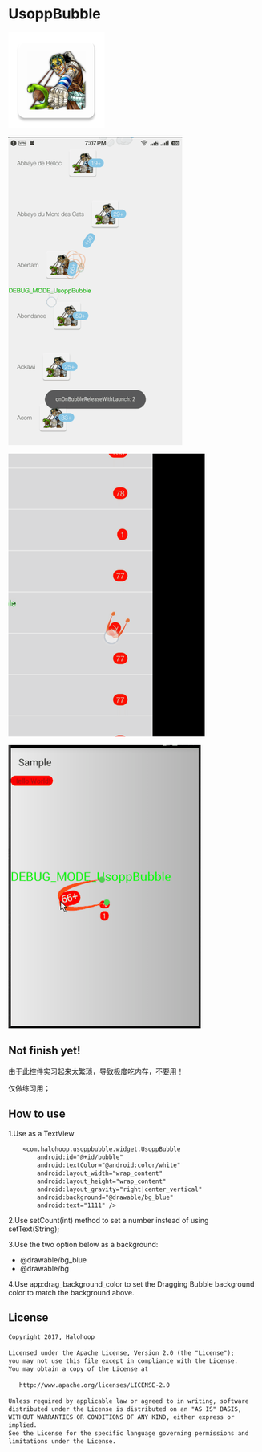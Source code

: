 # UsoppBubble

![Demo pic](./sample/src/main/res/mipmap-xxxhdpi/usopp_round.png)

![Demo pic](./demo3.gif)

![Demo pic](./demo2.gif)

![Demo pic](./demo.gif)

## Not finish yet!

由于此控件实习起来太繁琐，导致极度吃内存，不要用！

仅做练习用；

## How to use

1.Use as a TextView

        <com.halohoop.usoppbubble.widget.UsoppBubble
            android:id="@+id/bubble"
            android:textColor="@android:color/white"
            android:layout_width="wrap_content"
            android:layout_height="wrap_content"
            android:layout_gravity="right|center_vertical"
            android:background="@drawable/bg_blue"
            android:text="1111" />

2.Use setCount(int) method to set a number instead of using setText(String);

3.Use the two option below as a background:

* @drawable/bg_blue
* @drawable/bg

4.Use app:drag_background_color to set the Dragging Bubble background color to match the background above.

## License

    Copyright 2017, Halohoop

    Licensed under the Apache License, Version 2.0 (the "License");
    you may not use this file except in compliance with the License.
    You may obtain a copy of the License at

       http://www.apache.org/licenses/LICENSE-2.0

    Unless required by applicable law or agreed to in writing, software
    distributed under the License is distributed on an "AS IS" BASIS,
    WITHOUT WARRANTIES OR CONDITIONS OF ANY KIND, either express or implied.
    See the License for the specific language governing permissions and
    limitations under the License.